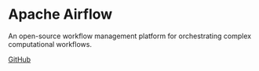 # Apache Airflow

An open-source workflow management platform for orchestrating complex computational workflows.

[GitHub](https://github.com/apache/airflow)